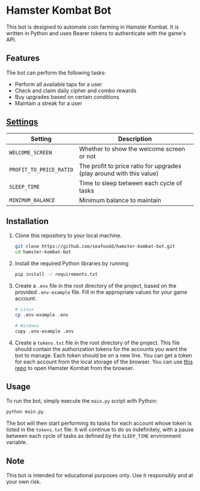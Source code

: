 # Hamster Kombat Bot

This bot is designed to automate coin farming in Hamster Kombat. It is written in Python and uses Bearer tokens to authenticate with the game's API.

## Features

The bot can perform the following tasks:

- Perform all available taps for a user
- Check and claim daily cipher and combo rewards
- Buy upgrades based on certain conditions
- Maintain a streak for a user

## [Settings](https://github.com/seafoodd/hamster-kombat-bot/blob/main/.env-example)
| Setting | Description |
| --- | --- |
| `WELCOME_SCREEN` | Whether to show the welcome screen or not |
| `PROFIT_TO_PRICE_RATIO` | The profit to price ratio for upgrades (play around with this value) |
| `SLEEP_TIME` | Time to sleep between each cycle of tasks |
| `MINIMUM_BALANCE` | Minimum balance to maintain |


## Installation

1. Clone this repository to your local machine.
    ```bash
    git clone https://github.com/seafoodd/hamster-kombat-bot.git
    cd hamster-kombat-bot
   
2. Install the required Python libraries by running 
    ```bash
    pip install -r requirements.txt

3. Create a `.env` file in the root directory of the project, based on the provided `.env-example` file. Fill in the appropriate values for your game account.
    ```bash
    # Linux
    cp .env-example .env
   
    # Windows
    copy .env-example .env
    ```

4. Create a `tokens.txt` file in the root directory of the project. This file should contain the authorization tokens for the accounts you want the bot to manage. Each token should be on a new line. You can get a token for each account from the local storage of the browser. You can use [this repo](https://github.com/mudachyo/Hamster-Kombat) to open Hamster Kombat from the browser.

## Usage

To run the bot, simply execute the `main.py` script with Python:

```bash
python main.py
```

The bot will then start performing its tasks for each account whose token is listed in the `tokens.txt` file. It will continue to do so indefinitely, with a pause between each cycle of tasks as defined by the `SLEEP_TIME` environment variable.

## Note

This bot is intended for educational purposes only. Use it responsibly and at your own risk.
